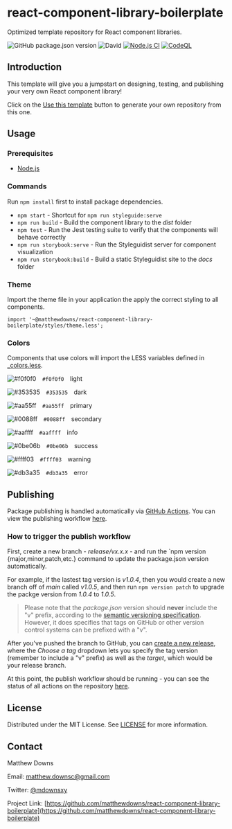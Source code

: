 # react-component-library-boilerplate

Optimized template repository for React component libraries.

![GitHub package.json version](https://img.shields.io/github/package-json/v/matthewdowns/react-component-library-boilerplate)
![David](https://img.shields.io/david/matthewdowns/react-component-library-boilerplate)
[![Node.js CI](https://github.com/matthewdowns/react-component-library-boilerplate/actions/workflows/node.js.yml/badge.svg)](https://github.com/matthewdowns/react-component-library-boilerplate/actions/workflows/node.js.yml)
[![CodeQL](https://github.com/matthewdowns/react-component-library-boilerplate/actions/workflows/codeql-analysis.yml/badge.svg)](https://github.com/matthewdowns/react-component-library-boilerplate/actions/workflows/codeql-analysis.yml)




## Introduction

This template will give you a jumpstart on designing, testing, and publishing your very own React component library!

Click on the [Use this template](https://github.com/matthewdowns/react-component-library-boilerplate/generate) button to generate your own repository from this one.




## Usage

### Prerequisites

* [Node.js](https://nodejs.org)

### Commands

Run `npm install` first to install package dependencies.

* `npm start` - Shortcut for `npm run styleguide:serve`
* `npm run build` - Build the component library to the _dist_ folder
* `npm test` - Run the Jest testing suite to verify that the components will behave correctly
* `npm run storybook:serve` - Run the Styleguidist server for component visualization
* `npm run storybook:build` - Build a static Styleguidist site to the _docs_ folder

### Theme

Import the theme file in your application the apply the correct styling to all components.

```tsx
import '~@matthewdowns/react-component-library-boilerplate/styles/theme.less';
```

### Colors

Components that use colors will import the LESS variables defined in [_colors.less](./_colors.less).

![#f0f0f0](https://via.placeholder.com/10/f0f0f0/000000?text=+)&emsp;`#f0f0f0`&emsp;light

![#353535](https://via.placeholder.com/10/353535/000000?text=+)&emsp;`#353535`&emsp;dark

![#aa55ff](https://via.placeholder.com/10/aa55ff/000000?text=+)&emsp;`#aa55ff`&emsp;primary

![#0088ff](https://via.placeholder.com/10/0088ff/000000?text=+)&emsp;`#0088ff`&emsp;secondary

![#aaffff](https://via.placeholder.com/10/aaffff/000000?text=+)&emsp;`#aaffff`&emsp;info

![#0be06b](https://via.placeholder.com/10/0be06b/000000?text=+)&emsp;`#0be06b`&emsp;success

![#ffff03](https://via.placeholder.com/10/ffff03/000000?text=+)&emsp;`#ffff03`&emsp;warning

![#db3a35](https://via.placeholder.com/10/db3a35/000000?text=+)&emsp;`#db3a35`&emsp;error


## Publishing

Package publishing is handled automatically via [GitHub Actions](https://github.com/features/actions). You can view the publishing workflow [here](https://github.com/matthewdowns/react-component-library-boilerplate/.github/workflows/publish.yml).

### How to trigger the publish workflow

First, create a new branch - _release/vx.x.x_ - and run the `npm version {major,minor,patch,etc.} command to update the package.json version automatically.

For example, if the lastest tag version is _v1.0.4_, then you would create a new branch off of _main_ called _v1.0.5_, and then run `npm version patch` to upgrade the packge version from _1.0.4_ to _1.0.5_. 

> Please note that the _package.json_ version should **never** include the "v" prefix, according to the [semantic versioning specification](https://semver.org/spec/v2.0.0#is-v123-a-semantic-version). However, it does specifies that tags on GitHub or other version control systems can be prefixed with a "v".

After you've pushed the branch to GitHub, you can [create a new release](https://github.com/matthewdowns/react-component-library-boilerplate/releases/new), where the _Choose a tag_ dropdown lets you specify the tag version (remember to include a "v" prefix) as well as the _target_, which would be your release branch.

At this point, the publish workflow should be running - you can see the status of all actions on the repository [here](https://github.com/matthewdowns/react-component-library-boilerplate/actions).




## License

Distributed under the MIT License. See [LICENSE](https://github.com/matthewdowns/react-component-library-boilerplate/tree/main/LICENSE) for more information.




## Contact

Matthew Downs

Email: [matthew.downsc@gmail.com](mailto:matthew.downsc@gmail.com)

Twitter: [@mdownsxy](https://twitter.com/mdownsxy) 

Project Link: [https://github.com/matthewdowns/react-component-library-boilerplate](https://github.com/matthewdowns/react-component-library-boilerplate)
